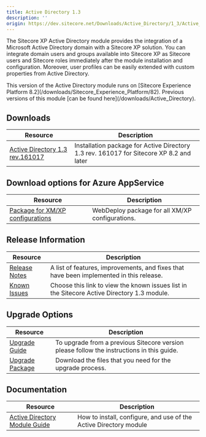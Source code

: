 ```yaml
---
title: Active Directory 1.3
description: ''
origin: https://dev.sitecore.net/Downloads/Active_Directory/1_3/Active_Directory_1_3.aspx
---
```


The Sitecore XP Active Directory module provides the integration of a Microsoft Active Directory domain with a Sitecore XP solution. You can integrate domain users and groups available into Sitecore XP as Sitecore users and Sitecore roles immediately after the module installation and configuration. Moreover, user profiles can be easily extended with custom properties from Active Directory.

  <Alert variant='warning' mb={4}>
    <AlertIcon />
    This version of the Active Directory module runs on [Sitecore Experience Platform 8.2](/downloads/Sitecore_Experience_Platform/82).  
Previous versions of this module [can be found here](/downloads/Active_Directory).
  </Alert>
  

## Downloads

 | Resource | Description |
 | --- | --- |
 | [Active Directory 1.3 rev.161017](https://scdp.blob.core.windows.net/downloads/Active%20Directory/1%203/Active%20Directory%201%203/Secure/Sitecore%20Active%20Directory%20component%201.3%20rev.%20161017.zip) | Installation package for Active Directory 1.3 rev. 161017 for Sitecore XP 8.2 and later |

## Download options for Azure AppService

 | Resource | Description |
 | --- | --- |
 | [Package for XM/XP configurations](https://scdp.blob.core.windows.net/downloads/Active%20Directory/1%203/Active%20Directory%201%203/Secure/Sitecore%20Active%20Directory%20component%201.3%20rev.%20161017.scwdp.zip) | WebDeploy package for all XM/XP configurations. |

## Release Information

 | Resource | Description |
 | --- | --- |
 | [Release Notes](/downloads/Active_Directory/1_3/Active_Directory_1_3/Release_Notes) | A list of features, improvements, and fixes that have been implemented in this release. |
 | [Known Issues](/downloads/Active_Directory/1_3/Active_Directory_1_3/Known_Issues) | Choose this link to view the known issues list in the Sitecore Active Directory 1.3 module. |

## Upgrade Options

 | Resource | Description |
 | --- | --- |
 | [Upgrade Guide](/downloads/Active_Directory/1_3/Active_Directory_1_3/Upgrade_Guide) | To upgrade from a previous Sitecore version please follow the instructions in this guide. |
 | [Upgrade Package](https://scdp.blob.core.windows.net/downloads/Active%20Directory/1%203/Active%20Directory%201%203/Secure/Sitecore%20Active%20Directory%20component%20%201.3%20rev.%20161017%20Upgrade.zip) | Download the files that you need for the upgrade process. |

## Documentation

 | Resource | Description |
 | --- | --- |
 | [Active Directory Module Guide](https://scdp.blob.core.windows.net/downloads/Active%20Directory/1%203/Active%20Directory%201%203/Secure/Sitecore_Active_Directory_Module_Guide_SC82.pdf) | How to install, configure, and use of the Active Directory module |